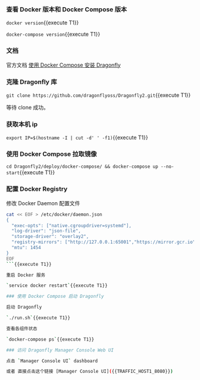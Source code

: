 ### 查看 Docker 版本和 Docker Compose 版本

`docker version`{{execute T1}}

`docker-compose version`{{execute T1}}

### 文档

官方文档 [使用 Docker Compose 安装 Dragonfly](https://d7y.io/zh/docs/getting-started/quick-start/docker-compose/)

### 克隆 Dragonfly 库

`git clone https://github.com/dragonflyoss/Dragonfly2.git`{{execute T1}}

等待 clone 成功。

### 获取本机 ip

`export IP=$(hostname -I | cut -d' ' -f1)`{{execute T1}}

### 使用 Docker Compose 拉取镜像

`cd Dragonfly2/deploy/docker-compose/ && docker-compose up --no-start`{{execute T1}}

### 配置 Docker Registry

修改 Docker Daemon 配置文件

```sh
cat << EOF > /etc/docker/daemon.json
{
  "exec-opts": ["native.cgroupdriver=systemd"],
  "log-driver": "json-file",
  "storage-driver": "overlay2",
  "registry-mirrors": ["http://127.0.0.1:65001","https://mirror.gcr.io","https://docker-mirror.killer.sh"],
  "mtu": 1454
}
EOF
```{{execute T1}}

重启 Docker 服务

`service docker restart`{{execute T1}}

### 使用 Docker Compose 启动 Dragonfly

启动 Dragonfly

`./run.sh`{{execute T1}}

查看各组件状态

`docker-compose ps`{{execute T1}}

### 访问 Dragonfly Manager Console Web UI

点击 `Manager Console UI` dashboard

或者 直接点击这个链接 [Manager Console UI]({{TRAFFIC_HOST1_8080}})

